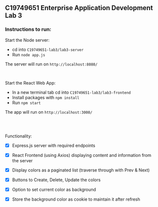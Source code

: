 ## C19749651 Enterprise Application Development Lab 3 <br />

### Instructions to run:

Start the Node server: <br />
- cd into `C19749651-lab3/lab3-server`
-  Run `node app.js`

The server will run on `http://localhost:8080/`

<br />

Start the React Web App: <br />
- In a new terminal tab cd into `C19749651-lab3/lab3-frontend`
- Install packages with `npm install`
- Run `npm start` 

The app will run on `http://localhost:3000/`

<br />
<br />

Functionality:

- [x] Express.js server with required endpoints

- [x] React Frontend (using Axios) displaying content and information from the server

- [x] Display colors as a paginated list (traverse through with Prev & Next)

- [x] Buttons to Create, Delete, Update the colors

- [x] Option to set current color as background

- [x] Store the background color as cookie to maintain it after refresh

